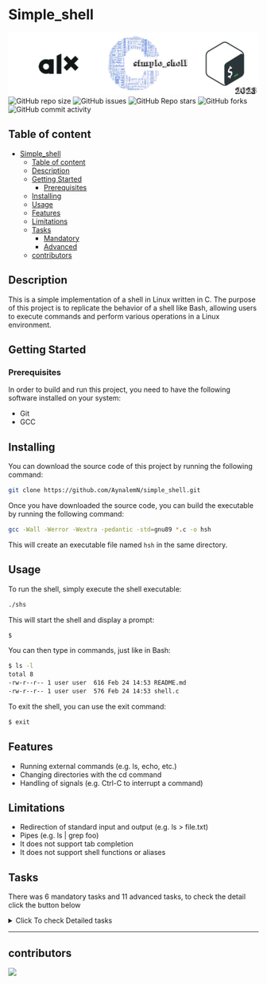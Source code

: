 
# Simple_shell
![banner](img/alx_simple_shell.png)
![GitHub repo size](https://img.shields.io/github/repo-size/AynalemN/simple_shell)
![GitHub issues](https://img.shields.io/github/issues/AynalemN/simple_shell)
![GitHub Repo stars](https://img.shields.io/github/stars/AynalemN/simple_shell?logo=github&style=flat)
![GitHub forks](https://img.shields.io/github/forks/AynalemN/simple_shell?logo=github&style=falt)
![GitHub commit activity](https://img.shields.io/github/commit-activity/m/AynalemN/simple_shell?logo=github)

## Table of content
- [Simple\_shell](#simple_shell)
  - [Table of content](#table-of-content)
  - [Description](#description)
  - [Getting Started](#getting-started)
    - [Prerequisites](#prerequisites)
  - [Installing](#installing)
  - [Usage](#usage)
  - [Features](#features)
  - [Limitations](#limitations)
  - [Tasks](#tasks)
    - [Mandatory](#mandatory)
    - [Advanced](#advanced)
  - [contributors](#contributors)
## Description

This is a simple implementation of a shell in Linux written in C. The purpose of this project is to replicate the behavior of a shell like Bash, allowing users to execute commands and perform various operations in a Linux environment.

## Getting Started
### Prerequisites
In order to build and run this project, you need to have the following software installed on your system:

- Git
- GCC

## Installing
You can download the source code of this project by running the following command:
```bash
git clone https://github.com/AynalemN/simple_shell.git
```
Once you have downloaded the source code, you can build the executable by running the following command:

```bash
gcc -Wall -Werror -Wextra -pedantic -std=gnu89 *.c -o hsh
```
This will create an executable file named `hsh` in the same directory.

## Usage
To run the shell, simply execute the shell executable:
```bash
./shs
```
This will start the shell and display a prompt:
```bash
$
```
You can then type in commands, just like in Bash:

```bash
$ ls -l
total 8
-rw-r--r-- 1 user user  616 Feb 24 14:53 README.md
-rw-r--r-- 1 user user  576 Feb 24 14:53 shell.c

```
To exit the shell, you can use the exit command:
```bash
$ exit
```

## Features
- Running external commands (e.g. ls, echo, etc.)
- Changing directories with the cd command
- Handling of signals (e.g. Ctrl-C to interrupt a command)

## Limitations
- Redirection of standard input and output (e.g. ls > file.txt)
- Pipes (e.g. ls | grep foo)
- It does not support tab completion
- It does not support shell functions or aliases

## Tasks
There was 6 mandatory tasks and 11 advanced tasks, to check the detail click the button below
<details>
<summary>Click To check Detailed tasks</summary>

### Mandatory
0. Write a beautiful code that passes the Betty checks
1. Write a UNIX command line interpreter.
   -  Usage: simple_shell
      -  Display a prompt and wait for the user to type a command. A command line always ends with a new line.
      -  The prompt is displayed again each time a command has been executed.
      -  The command lines are simple, no semicolons, no pipes, no redirections or any other advanced features.
      -  The command lines are made only of one word. No arguments will be passed to programs.
      -  If an executable cannot be found, print an error message and display the prompt again.
      -  Handle errors.
      -  You have to handle the “end of file” condition `(Ctrl+D)`
   - You don’t have to:
      - use the `PATH`
      - implement built-ins
      - handle special characters : ", ', `, \, *, &, #
      - be able to move the cursor
      - handle commands with arguments
2. Handle command lines with arguments
3. Handle the `PATH`
  - `fork` must not be called if the command doesn’t exist
4. Implement the `exit` built-in, that exits the shell
   - Usage: `exit`
   - You don’t have to handle any argument to the built-in `exit`
5. Implement the `env` **built-in**, that prints the current environment
### Advanced
1. Write your own getline function
   - Use a buffer to read many chars at once and call the least possible the `read` system call
   - You will need to use `static` variables
   - You are not allowed to use `getline`
2. You are not allowed to use `strtok`
3. handle arguments for the built-in `exit`
   - Usage: `exit status`, where `status` is an integer used to exit the shell
4. Implement the `setenv` and `unsetenv` builtin commands
    - setenv
      - Initialize a new environment variable, or modify an existing one
      - Command syntax: `setenv VARIABLE VALUE`
      - Should print something on stderr on failure

    - unsetenv
      - Remove an environment variable
      - Command syntax: `unsetenv VARIABLE`
      - Should print something on stderr on failure
5.  Implement the builtin command `cd`:
    - Changes the current directory of the process.
    - Command syntax: `cd [DIRECTORY]`
    - If no argument is given to cd the command must be interpreted like `cd $HOME`
    - You have to handle the command `cd -`
    - You have to update the environment variable `PWD` when you change directory
6.  Handle the commands separator
7.  andle the `&&` and `||` shell logical operators
8.  Implement the `alias` builtin command
    - Usage: `alias [name[='value'] ...]`
      - `alias`: Prints a list of all aliases, one per line, in the form `name='value'`
      - `alias name [name2 ...]`: Prints the aliases `name`, `name2`, etc 1 per line, in the form `name='value'`
      - `alias name='value' [...]`: Defines an alias for each `name` whose `value` is given. If `name` is already an alias, replaces its value with `value`
9.  Handle variables replacement
    - Handle the `$?` variable
    - Handle the `$$` variable
10. Handle comments `(#)`
11. File as input
    - Usage: `simple_shell [filename]`
    - Your shell can take a file as a command line argument
    - The file contains all the commands that your shell should run before exiting
    - The file should contain one command per line
    - In this mode, the shell should not print a prompt and should not read from `stdin`
</details>


***
## contributors
<a href="https://github.com/AynalemN/simple_shell/graphs/contributors">
  <img src="https://contrib.rocks/image?repo=AynalemN/simple_shell" />
</a>